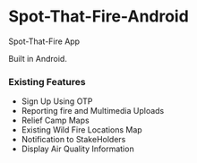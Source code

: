 # Spot-That-Fire-Android
Spot-That-Fire App

Built in Android.
<h3> Existing Features </h3>
<ul>
<li> Sign Up Using OTP </li>
<li> Reporting fire and Multimedia Uploads </li>
<li> Relief Camp Maps </li>
<li> Existing Wild Fire Locations Map </li>
<li> Notification to StakeHolders </li>
<li> Display Air Quality Information </li>
</ul>
